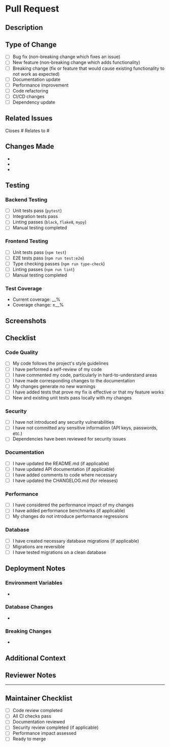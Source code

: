 # Pull Request

## Description
<!-- Provide a clear and concise description of what this PR does -->

## Type of Change
<!-- Mark the relevant option with an 'x' -->

- [ ] Bug fix (non-breaking change which fixes an issue)
- [ ] New feature (non-breaking change which adds functionality)
- [ ] Breaking change (fix or feature that would cause existing functionality to not work as expected)
- [ ] Documentation update
- [ ] Performance improvement
- [ ] Code refactoring
- [ ] CI/CD changes
- [ ] Dependency update

## Related Issues
<!-- Link to related issues, if any -->
Closes #
Relates to #

## Changes Made
<!-- List the key changes made in this PR -->

-
-
-

## Testing
<!-- Describe the tests you ran and how to reproduce them -->

### Backend Testing
- [ ] Unit tests pass (`pytest`)
- [ ] Integration tests pass
- [ ] Linting passes (`black`, `flake8`, `mypy`)
- [ ] Manual testing completed

### Frontend Testing
- [ ] Unit tests pass (`npm test`)
- [ ] E2E tests pass (`npm run test:e2e`)
- [ ] Type checking passes (`npm run type-check`)
- [ ] Linting passes (`npm run lint`)
- [ ] Manual testing completed

### Test Coverage
- Current coverage: __%
- Coverage change: ±__%

## Screenshots
<!-- If applicable, add screenshots to help explain your changes -->

## Checklist
<!-- Mark completed items with an 'x' -->

### Code Quality
- [ ] My code follows the project's style guidelines
- [ ] I have performed a self-review of my code
- [ ] I have commented my code, particularly in hard-to-understand areas
- [ ] I have made corresponding changes to the documentation
- [ ] My changes generate no new warnings
- [ ] I have added tests that prove my fix is effective or that my feature works
- [ ] New and existing unit tests pass locally with my changes

### Security
- [ ] I have not introduced any security vulnerabilities
- [ ] I have not committed any sensitive information (API keys, passwords, etc.)
- [ ] Dependencies have been reviewed for security issues

### Documentation
- [ ] I have updated the README.md (if applicable)
- [ ] I have updated API documentation (if applicable)
- [ ] I have added comments to code where necessary
- [ ] I have updated the CHANGELOG.md (for releases)

### Performance
- [ ] I have considered the performance impact of my changes
- [ ] I have added performance benchmarks (if applicable)
- [ ] My changes do not introduce performance regressions

### Database
- [ ] I have created necessary database migrations (if applicable)
- [ ] Migrations are reversible
- [ ] I have tested migrations on a clean database

## Deployment Notes
<!-- Any special considerations for deployment -->

### Environment Variables
<!-- List any new environment variables -->
-

### Database Changes
<!-- Describe any database schema changes -->
-

### Breaking Changes
<!-- Describe any breaking changes and migration steps -->
-

## Additional Context
<!-- Add any other context about the PR here -->

## Reviewer Notes
<!-- Any specific areas you'd like reviewers to focus on -->

---

<!-- For Maintainers -->
## Maintainer Checklist
- [ ] Code review completed
- [ ] All CI checks pass
- [ ] Documentation reviewed
- [ ] Security review completed (if applicable)
- [ ] Performance impact assessed
- [ ] Ready to merge
